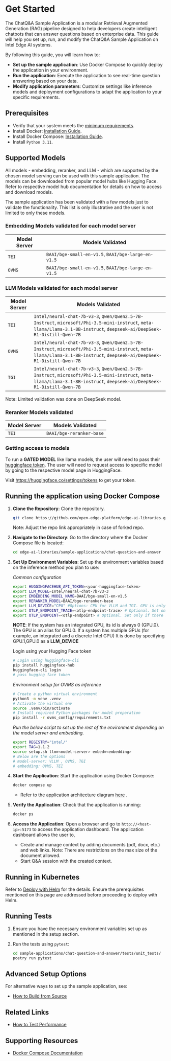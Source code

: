 # Get Started

<!--
**Sample Description**: Provide a brief overview of the application and its purpose.
-->

The ChatQ&A Sample Application is a modular Retrieval Augmented Generation (RAG) pipeline designed to help developers create intelligent chatbots that can answer questions based on enterprise data. This guide will help you set up, run, and modify the ChatQ&A Sample Application on Intel Edge AI systems.

<!--
**What You Can Do**: Highlight the developer workflows supported by the guide.
-->

By following this guide, you will learn how to:

- **Set up the sample application**: Use Docker Compose to quickly deploy the application in your environment.
- **Run the application**: Execute the application to see real-time question answering based on your data.
- **Modify application parameters**: Customize settings like inference models and deployment configurations to adapt the application to your specific requirements.

## Prerequisites

- Verify that your system meets the [minimum requirements](./system-requirements.md).
- Install Docker: [Installation Guide](https://docs.docker.com/get-docker/).
- Install Docker Compose: [Installation Guide](https://docs.docker.com/compose/install/).
- Install `Python 3.11`.

<!--
**Setup and First Use**: Include installation instructions, basic operation, and initial validation.
-->

## Supported Models
All models - embedding, reranker, and LLM - which are supported by the chosen model serving can be used with this sample application. The models can be downloaded from popular model hubs like Hugging Face. Refer to respective model hub documentation for details on how to access and download models. 

The sample application has been validated with a few models just to validate the functionality. This list is only illustrative and the user is not limited to only these models.

### Embedding Models validated for each model server
   | Model Server | Models Validated |
   |--------------|-------------------|
   | `TEI` | `BAAI/bge-small-en-v1.5`, `BAAI/bge-large-en-v1.5` |
   | `OVMS` | `BAAI/bge-small-en-v1.5`, `BAAI/bge-large-en-v1.5` |

### LLM Models validated for each model server
| Model Server | Models Validated |
   |--------------|-------------------|
   | `TEI` | `Intel/neural-chat-7b-v3-3`, `Qwen/Qwen2.5-7B-Instruct`, `microsoft/Phi-3.5-mini-instruct`, `meta-llama/Llama-3.1-8B-instruct`, `deepseek-ai/DeepSeek-R1-Distill-Qwen-7B` |
   | `OVMS` | `Intel/neural-chat-7b-v3-3`, `Qwen/Qwen2.5-7B-Instruct`, `microsoft/Phi-3.5-mini-instruct`, `meta-llama/Llama-3.1-8B-instruct`, `deepseek-ai/DeepSeek-R1-Distill-Qwen-7B` |
   | `TGI` | `Intel/neural-chat-7b-v3-3`, `Qwen/Qwen2.5-7B-Instruct`, `microsoft/Phi-3.5-mini-instruct`, `meta-llama/Llama-3.1-8B-instruct`, `deepseek-ai/DeepSeek-R1-Distill-Qwen-7B` |

Note: Limited validation was done on DeepSeek model. 

### Reranker Models validated 
   | Model Server | Models Validated |
   |--------------|-------------------|
   | `TEI` | `BAAI/bge-reranker-base` |

### Getting access to models

To run a **GATED MODEL** like llama models, the user will need to pass their [huggingface token](https://huggingface.co/docs/hub/security-tokens#user-access-tokens). The user will need to request access to specific model by going to the respective model page in HuggingFace.

Visit https://huggingface.co/settings/tokens to get your token.

## Running the application using Docker Compose

<!--
**User Story 1**: Setting Up the Application
- **As a developer**, I want to set up the application in my environment, so that I can start exploring its functionality.

**Acceptance Criteria**:
1. Step-by-step instructions for downloading and installing the application.
2. Verification steps to ensure successful setup.
3. Troubleshooting tips for common installation issues.
-->

1. **Clone the Repository**:
   Clone the repository.

   ```bash
   git clone https://github.com/open-edge-platform/edge-ai-libraries.git edge-ai-libraries
   ```
   Note: Adjust the repo link appropriately in case of forked repo.

2. **Navigate to the Directory**:
   Go to the directory where the Docker Compose file is located:

   ```bash
   cd edge-ai-libraries/sample-applications/chat-question-and-answer
   ```

3. **Set Up Environment Variables**:
   Set up the environment variables based on the inference method you plan to use:

   _Common configuration_

   ```bash
   export HUGGINGFACEHUB_API_TOKEN=<your-huggingface-token>
   export LLM_MODEL=Intel/neural-chat-7b-v3-3
   export EMBEDDING_MODEL_NAME=BAAI/bge-small-en-v1.5
   export RERANKER_MODEL=BAAI/bge-reranker-base
   export LLM_DEVICE="CPU" #Options: CPU for VLLM and TGI. GPU is only enabled for openvino model server(OVMS) . 
   export OTLP_ENDPOINT_TRACE=<otlp-endpoint-trace> # Optional. Set only if there is an OTLP endpoint available or can be ignored
   export OTLP_ENDPOINT=<otlp-endpoint> # Optional. Set only if there is an OTLP endpoint available or can be ignored
   ```
   __NOTE__: If the system has an integrated GPU, its id is always 0 (GPU.0). The GPU is an alias for GPU.0. If a system has multiple GPUs (for example, an integrated and a discrete Intel GPU) It is done by specifying GPU.1,GPU.0 as a __LLM_DEVICE__

   Login using your Hugging Face token

   ```bash
   # Login using huggingface-cli
   pip install huggingface-hub
   huggingface-cli login
   # pass hugging face token
   ```

    _Environment setup for OVMS as inference_
    ```bash
    # Create a python virtual environment
    python3 -m venv .venv
    # Activate the virtual env
    source .venv/bin/activate
    # Install required Python packages for model preparation
    pip install -r ovms_config/requirements.txt
    ```
    
   _Run the below script to set up the rest of the environment depending on the model server and embedding._

   ```bash
   export REGISTRY="intel/"
   export TAG=1.1.2
   source setup.sh llm=<model-server> embed=<embedding>
   # Below are the options
   # model-server: VLLM , OVMS, TGI
   # embedding: OVMS, TEI
   ```

4. **Start the Application**:
   Start the application using Docker Compose:

   ```bash
   docker compose up
   ```
   - Refer to the application architecture diagram [here](./overview-architecture.md#technical-architecture-diagram) .

5. **Verify the Application**:
   Check that the application is running:

   ```bash
   docker ps
   ```

6. **Access the Application**:
   Open a browser and go to `http://<host-ip>:5173` to access the application dashboard. The application dashboard allows the user to,
    - Create and manage context by adding documents (pdf, docx, etc.) and web links. Note: There are restrictions on the max size of the document allowed.
    - Start Q&A session with the created context.
    

## Running in Kubernetes

Refer to [Deploy with Helm](./deploy-with-helm.md) for the details. Ensure the prerequisites mentioned on this page are addressed before proceeding to deploy with Helm.

## Running Tests

1. Ensure you have the necessary environment variables set up as mentioned in the setup section.

2. Run the tests using `pytest`:
   ```sh
   cd sample-applications/chat-question-and-answer/tests/unit_tests/
   poetry run pytest
   ```

## Advanced Setup Options

For alternative ways to set up the sample application, see:

- [How to Build from Source](./build-from-source.md)

## Related Links

- [How to Test Performance](./how-to-performance.md)

## Supporting Resources

- [Docker Compose Documentation](https://docs.docker.com/compose/)
